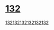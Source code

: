 # <a href="https://9st.me">132</a>

<a href="https://9st.me">132</a><a href="https://9st.me">132</a><a href="https://9st.me">132</a><a href="https://9st.me">132</a><a href="https://9st.me">132</a><a href="https://9st.me">132</a>
